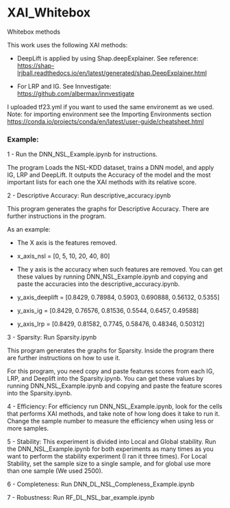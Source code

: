 # XAI_Whitebox
Whitebox methods


This work uses the following XAI methods:
 - DeepLift is applied by using Shap.deepExplainer. See reference: https://shap-lrjball.readthedocs.io/en/latest/generated/shap.DeepExplainer.html

- For LRP and IG. See Innvestigate: https://github.com/albermax/innvestigate


I uploaded tf23.yml if you want to used the same environemt as we used. 
Note: for importing environment see the Importing Environments section https://conda.io/projects/conda/en/latest/user-guide/cheatsheet.html 


### Example: 

1 - Run the DNN_NSL_Example.ipynb for instructions.

  The program Loads the NSL-KDD dataset, trains a DNN model, and apply IG, LRP and DeepLift. It outputs the Accuracy of the model and the most important lists for each one the XAI methods with its relative score.

2 - Descriptive Accuracy: Run descriptive_accuracy.ipynb

  This program generates the graphs for Descriptive Accuracy. There are further instructions in the program.
  
  As an example: 
  
  - The X axis is the features removed.
  
  - x_axis_nsl = [0, 5, 10, 20, 40, 80] 
  
  - The y axis is the accuracy when such features are removed. You can get these values by running DNN_NSL_Example.ipynb and copying and paste the accuracies into the  descriptive_accuracy.ipynb.
  
  - y_axis_deeplift = [0.8429,	0.78984,	0.5903,	0.690888,	0.56132,	0.5355]
  
  - y_axis_ig = [0.8429,	0.76576,	0.81536,	0.5544,	0.6457,	0.49588]
  
  - y_axis_lrp = [0.8429,	0.81582,	0.7745,	0.58476,	0.48346,	0.50312]

3 - Sparsity: Run Sparsity.ipynb

This program generates the graphs for Sparsity. Inside the program there are further instructions on how to use it.

For this program, you need copy and paste features scores from each IG, LRP, and Deeplift into the Sparsity.ipynb. You can get these values by running DNN_NSL_Example.ipynb and copying and paste the feature scores into the Sparsity.ipynb.

4 - Efficiency: For efficiency run DNN_NSL_Example.ipynb, look for the cells that performs XAI methods, and take note of how long does it take to run it. Change the sample number to measure the efficiency when using less or more samples.

5 - Stability: This experiment is divided into Local and Global stability. Run the DNN_NSL_Example.ipynb for both experiments as many times as you want to perform the stability experiment (I ran it three times). For Local Stability, set the sample size to a single sample, and for global use more than one sample (We used 2500). 

6 - Completeness: Run DNN_DL_NSL_Compleness_Example.ipynb  

7 - Robustness: Run RF_DL_NSL_bar_example.ipynb





